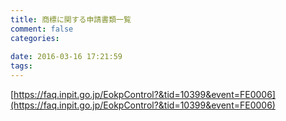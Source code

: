 ```yaml
---
title: 商標に関する申請書類一覧
comment: false
categories:
   
date: 2016-03-16 17:21:59
tags:
---
```


[https://faq.inpit.go.jp/EokpControl?&tid=10399&event=FE0006](https://faq.inpit.go.jp/EokpControl?&tid=10399&event=FE0006)